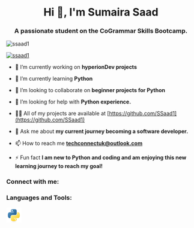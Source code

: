 <h1 align="center">Hi 👋, I'm Sumaira Saad</h1>
<h3 align="center">A passionate student on the CoGrammar Skills Bootcamp.</h3>

<p align="left"> <img src="https://komarev.com/ghpvc/?username=ssaad1&label=Profile%20views&color=0e75b6&style=flat" alt="ssaad1" /> </p>

<p align="left"> <a href="https://github.com/ryo-ma/github-profile-trophy"><img src="https://github-profile-trophy.vercel.app/?username=ssaad1" alt="ssaad1" /></a> </p>

- 🔭 I’m currently working on **hyperionDev projects**

- 🌱 I’m currently learning **Python**

- 👯 I’m looking to collaborate on **beginner projects for Python**

- 🤝 I’m looking for help with **Python experience.**

- 👨‍💻 All of my projects are available at [https://github.com/SSaad1](https://github.com/SSaad1)

- 💬 Ask me about **my current journey becoming a software developer.**

- 📫 How to reach me **techconnectuk@outlook.com**

- ⚡ Fun fact **I am new to Python and coding and am enjoying this new learning journey to reach my goal!**

<h3 align="left">Connect with me:</h3>
<p align="left">
</p>

<h3 align="left">Languages and Tools:</h3>
<p align="left"> <a href="https://www.python.org" target="_blank" rel="noreferrer"> <img src="https://raw.githubusercontent.com/devicons/devicon/master/icons/python/python-original.svg" alt="python" width="40" height="40"/> </a> </p>
